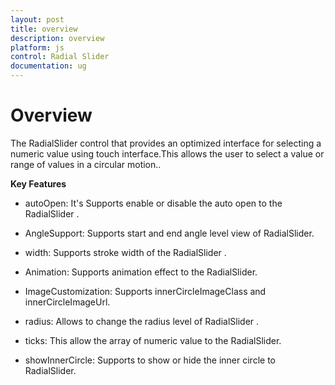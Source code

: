 ```yaml
---
layout: post
title: overview
description: overview
platform: js
control: Radial Slider
documentation: ug
---
```


# Overview

The RadialSlider control that provides an optimized interface for selecting a numeric value using touch interface.This allows the user to select a value or range of values  in a circular motion..

**Key Features**

* autoOpen: It's Supports enable or disable the auto open to the RadialSlider .

* AngleSupport: Supports start and end angle level view of RadialSlider.

* width: Supports stroke width of the RadialSlider .

* Animation: Supports animation effect to the RadialSlider.

* ImageCustomization: Supports innerCircleImageClass and innerCircleImageUrl.

* radius: Allows to change  the  radius level of RadialSlider .

* ticks: This allow the array of numeric value to the RadialSlider.

* showInnerCircle: Supports to show or hide the inner circle to RadialSlider.
